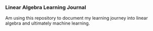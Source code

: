 ### Linear Algebra Learning Journal

Am using this repository to document my learning journey into linear algebra and ultimately machine learning.
